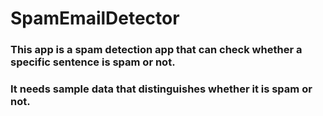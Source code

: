 # SpamEmailDetector

### This app is a spam detection app that can check whether a specific sentence is spam or not.
### It needs sample data that distinguishes whether it is spam or not.